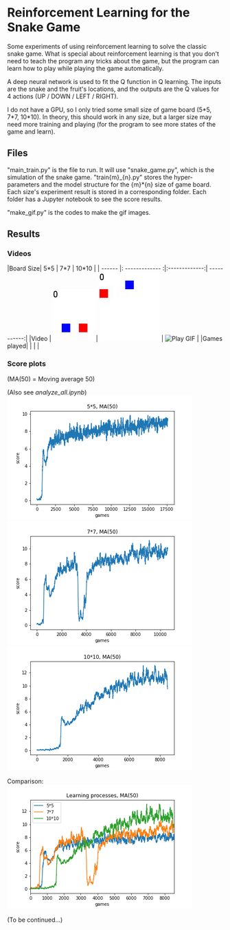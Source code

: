 # Reinforcement Learning for the Snake Game

Some experiments of using reinforcement learning to solve the classic snake game. What is special about reinforcement learning is that you don't need to teach the program any tricks about the game, but the program can learn how to play while playing the game automatically.

A deep neural network is used to fit the Q function in Q learning. The inputs are the snake and the fruit's locations, and the outputs are the Q values for 4 actions (UP / DOWN / LEFT / RIGHT). 

I do not have a GPU, so I only tried some small size of game board (5\*5, 7\*7, 10\*10). In theory, this should work in any size, but a larger size may need more training and playing (for the program to see more states of the game and learn).

## Files

"main_train.py" is the file to run. It will use "snake_game.py", which is the simulation of the snake game. "train{m}_{n}.py" stores the hyper-parameters and the model structure for the {m}\*{n} size of game board. Each size's experiment result is stored in a corresponding folder. Each folder has a Jupyter notebook to see the score results.

"make_gif.py" is the codes to make the gif images.

## Results

### Videos 

|Board Size| 5\*5     | 7\*7     | 10\*10 |
| ------ |: ------------- :|:-------------:| -----------:|
|Video | ![Play GIF](./5_5/play.gif)| ![Play GIF](./7_7/play.gif) | ![Play GIF](./10_10/play.gif) |
|Games played| | | |

### Score plots

(MA(50) = Moving average 50)

(Also see *analyze_all.ipynb*)
![Score plot](./5_5/plot50.png)
![Score plot](./7_7/plot50.png)
![Score plot](./10_10/plot50.png)

Comparison:
![Score plot](./plot50.png)


(To be continued...)

